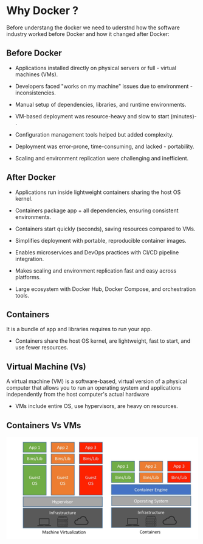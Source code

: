 
# Why Docker ?

Before understang the docker we need to uderstnd how the software industry worked before Docker and how it changed after Docker:

 


## Before Docker

- Applications installed directly on physical servers or full - virtual machines (VMs). 
- Developers faced "works on my machine" issues due to environment - inconsistencies.
- Manual setup of dependencies, libraries, and runtime environments.
- VM-based deployment was resource-heavy and slow to start (minutes)- .
- Configuration management tools helped but added complexity.

- Deployment was error-prone, time-consuming, and lacked - portability.

- Scaling and environment replication were challenging and inefficient.




## After Docker

- Applications run inside lightweight containers sharing the host OS kernel.

- Containers package app + all dependencies, ensuring consistent environments.

- Containers start quickly (seconds), saving resources compared to VMs.

- Simplifies deployment with portable, reproducible container images.

- Enables microservices and DevOps practices with CI/CD pipeline integration.

- Makes scaling and environment replication fast and easy across platforms.

- Large ecosystem with Docker Hub, Docker Compose, and orchestration tools.



## Containers

 It is a bundle of app and libraries requires to run your app.
- Containers share the host OS kernel, are lightweight, fast to start, and use fewer resources.



## Virtual Machine (Vs)

A virtual machine (VM) is a software-based, virtual version of a physical computer that allows you to run an operating system and applications independently from the host computer's actual hardware
- VMs include entire OS, use hypervisors, are heavy on resources.

## Containers Vs VMs

![App Screenshot](Image/docker-architecture.jpeg)









